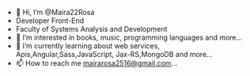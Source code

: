- 👋 Hi, I’m @Maira22Rosa
- Developer Front-End
- Faculty of Systems Analysis and Development
- 👀 I’m interested in books, music, programming languages and more...
- 🌱 I’m currently learning about web services, Apis,Angular,Sass,JavaScript, Jax-RS,MongoDB and more...
- 📫 How to reach me mairarosa2516@gmail.com...

<!---
Maira22Rosa/Maira22Rosa is a ✨ special ✨ repository because its `README.md` (this file) appears on your GitHub profile.
You can click the Preview link to take a look at your changes.
--->
